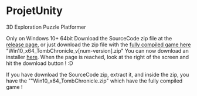 # ProjetUnity
3D Exploration Puzzle Platformer

Only on Windows 10+ 64bit
Download the SourceCode zip file at the [release page](https://github.com/Spatulox/TombChronicle/releases), or just download the zip file with the [fully compiled game here](https://github.com/Spatulox/TombChronicle/tree/main/CompiledFiles) "Win10_x64_TombChronicle_v[num-version].zip"
You can now download an installer [here](https://github.com/Spatulox/TombChronicle/tree/main/Setups). When the page is reached, look at the right of the screen and hit the download button ! :D


If you have download the SourceCode zip, extract it, and inside the zip, you have the ""Win10_x64_TombChronicle.zip" which have the fully compiled game !
